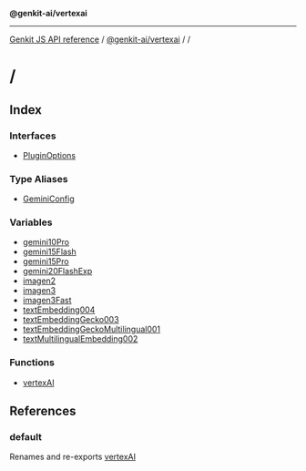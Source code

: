 **@genkit-ai/vertexai**

***

[Genkit JS API reference](../../README.md) / [@genkit-ai/vertexai](README.md) / /

# /

## Index

### Interfaces

- [PluginOptions](interfaces/PluginOptions.md)

### Type Aliases

- [GeminiConfig](type-aliases/GeminiConfig.md)

### Variables

- [gemini10Pro](variables/gemini10Pro.md)
- [gemini15Flash](variables/gemini15Flash.md)
- [gemini15Pro](variables/gemini15Pro.md)
- [gemini20FlashExp](variables/gemini20FlashExp.md)
- [imagen2](variables/imagen2.md)
- [imagen3](variables/imagen3.md)
- [imagen3Fast](variables/imagen3Fast.md)
- [textEmbedding004](variables/textEmbedding004.md)
- [textEmbeddingGecko003](variables/textEmbeddingGecko003.md)
- [textEmbeddingGeckoMultilingual001](variables/textEmbeddingGeckoMultilingual001.md)
- [textMultilingualEmbedding002](variables/textMultilingualEmbedding002.md)

### Functions

- [vertexAI](functions/vertexAI.md)

## References

### default

Renames and re-exports [vertexAI](functions/vertexAI.md)

